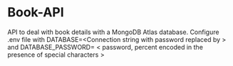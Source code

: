 # Book-API
API to deal with book details with a MongoDB Atlas database.
Configure .env file with DATABASE=<Connection string with password replaced by <password>> and DATABASE_PASSWORD= < password, percent encoded in the presence of special characters >
